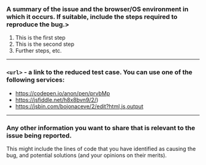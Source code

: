 ### A summary of the issue and the browser/OS environment in which it occurs. If suitable, include the steps required to reproduce the bug.>

1. This is the first step
2. This is the second step
3. Further steps, etc.

---

### `<url>` - a link to the reduced test case. You can use one of the following services:

- https://codepen.io/anon/pen/prvbMp
- https://jsfiddle.net/h8x8bvn9/2/)
- https://jsbin.com/bojonaceve/2/edit?html,js,output

---

### Any other information you want to share that is relevant to the issue being reported.

This might include the lines of code that you have identified as causing the bug, and potential solutions (and your opinions on their merits).

